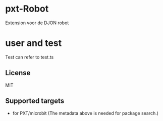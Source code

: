 # pxt-Robot
Extension voor de DJON robot
# user and test 
Test can refer to test.ts

## License

MIT

## Supported targets

* for PXT/microbit
(The metadata above is needed for package search.)


